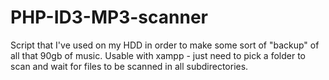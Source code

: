 # PHP-ID3-MP3-scanner
Script that I've used on my HDD in order to make some sort of "backup" of all that 90gb of music. Usable with xampp - just need to pick a folder to scan and wait for files to be scanned in all subdirectories.
